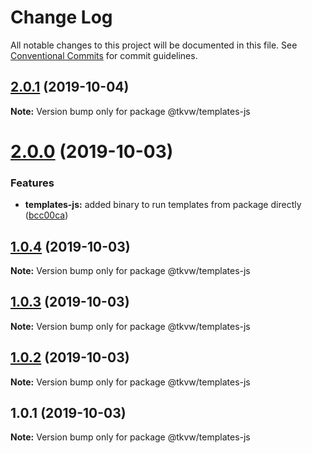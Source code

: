 # Change Log

All notable changes to this project will be documented in this file.
See [Conventional Commits](https://conventionalcommits.org) for commit guidelines.

## [2.0.1](https://github.com/tkvw/templates/compare/v2.0.0...v2.0.1) (2019-10-04)

**Note:** Version bump only for package @tkvw/templates-js





# [2.0.0](https://github.com/tkvw/templates/compare/v1.0.4...v2.0.0) (2019-10-03)


### Features

* **templates-js:** added binary to run templates from package directly ([bcc00ca](https://github.com/tkvw/templates/commit/bcc00ca))





## [1.0.4](https://github.com/tkvw/templates/compare/v1.0.3...v1.0.4) (2019-10-03)

**Note:** Version bump only for package @tkvw/templates-js





## [1.0.3](https://github.com/tkvw/templates/compare/v1.0.2...v1.0.3) (2019-10-03)

**Note:** Version bump only for package @tkvw/templates-js





## [1.0.2](https://github.com/tkvw/templates/compare/v1.0.1...v1.0.2) (2019-10-03)

**Note:** Version bump only for package @tkvw/templates-js





## 1.0.1 (2019-10-03)

**Note:** Version bump only for package @tkvw/templates-js
